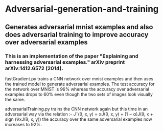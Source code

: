 # Adversarial-generation-and-training
## Generates adversarial mnist examples and also does adversarial training to improve accuracy over adversarial examples

### This is an implementation of the paper "Explaining and harnessing adversarial examples." arXiv preprint arXiv:1412.6572 (2014).

fastGradient.py trains a CNN network over mnist examples and then uses the trained model to generate adversarial examples.
The test accuracy for the network over MNIST is 99% whereas the accuracy over adversarial examples drops to 60% even though the two sets of images look visually the same.

adversarialTraining.py trains the CNN network again but this time in an adversarial way via the relation :- 
    J˜(θ, x, y) = αJ(θ, x, y) + (1 − α)J(θ, x + sign (∇xJ(θ, x, y))
the accuracy over the same adversarial examples now increases to 92%.


